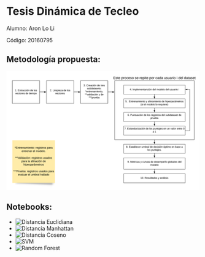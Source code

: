 # Tesis Dinámica de Tecleo
Alumno: Aron Lo Li

Código: 20160795

## Metodología propuesta:

![Metodología propuesta](./img/Metodologia%20generalizada.png)

## Notebooks:

 - ![Distancia Euclidiana]("https://github.com/aronlo/tesis/blob/master/euclidean_distance_final_metodology.ipynb")
 - ![Distancia Manhattan]("https://github.com/aronlo/tesis/blob/master/manhattan_distance_final_metodology.ipynb")
 - ![Distancia Coseno]("https://github.com/aronlo/tesis/blob/master/cosine_distance_final_metodology.ipynb")
 - ![SVM]("https://github.com/aronlo/tesis/blob/master/svc_final_metodology.ipynb")
 - ![Random Forest]("https://github.com/aronlo/tesis/blob/master/random_forest_final_metodology.ipynb")